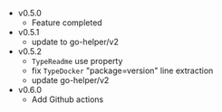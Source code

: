 - v0.5.0
  - Feature completed
- v0.5.1
  - update to go-helper/v2
- v0.5.2
  - `TypeReadme` use property
  - fix `TypeDocker` "package=version" line extraction
  - update go-helper/v2
- v0.6.0
  - Add Github actions
